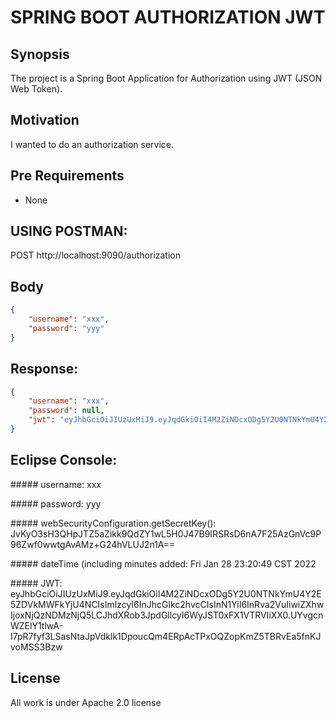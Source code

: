 # SPRING BOOT AUTHORIZATION JWT

## Synopsis

The project is a Spring Boot Application for Authorization using JWT (JSON Web Token). 

## Motivation

I wanted to do an authorization service.

## Pre Requirements

- None


USING POSTMAN:
--------------

POST
http://localhost:9090/authorization

Body
----
```json
{
    "username": "xxx",
    "password": "yyy"
}
```

Response:
---------
```json
{
    "username": "xxx",
    "password": null,
    "jwt": "eyJhbGciOiJIUzUxMiJ9.eyJqdGkiOiI4M2ZiNDcxODg5Y2U0NTNkYmU4Y2E5ZDVkMWFkYjU4NCIsImlzcyI6InJhcGlkc2hvcCIsInN1YiI6InRva2VuIiwiZXhwIjoxNjQzNDMzNjQ5LCJhdXRob3JpdGllcyI6WyJST0xFX1VTRVIiXX0.UYvgcnWZElY1tlwA-I7pR7fyf3LSasNtaJpVdklk1DpoucQm4ERpAcTPxOQZopKmZ5TBRvEa5fnKJvoMSS3Bzw"
}
```

Eclipse Console:
----------------

&#35;&#35;&#35;&#35;&#35; username: xxx

&#35;&#35;&#35;&#35;&#35; password: yyy

&#35;&#35;&#35;&#35;&#35; webSecurityConfiguration.getSecretKey(): JvKyO3sH3QHpJTZ5aZikk9QdZY1wL5H0J47B9IRSRsD6nA7F25AzGnVc9P96Zwf0wwtgAvAMz+G24hVLUJ2n1A==

&#35;&#35;&#35;&#35;&#35; dateTime (including minutes added: Fri Jan 28 23:20:49 CST 2022

&#35;&#35;&#35;&#35;&#35; JWT: eyJhbGciOiJIUzUxMiJ9.eyJqdGkiOiI4M2ZiNDcxODg5Y2U0NTNkYmU4Y2E5ZDVkMWFkYjU4NCIsImlzcyI6InJhcGlkc2hvcCIsInN1YiI6InRva2VuIiwiZXhwIjoxNjQzNDMzNjQ5LCJhdXRob3JpdGllcyI6WyJST0xFX1VTRVIiXX0.UYvgcnWZElY1tlwA-I7pR7fyf3LSasNtaJpVdklk1DpoucQm4ERpAcTPxOQZopKmZ5TBRvEa5fnKJvoMSS3Bzw


## License

All work is under Apache 2.0 license